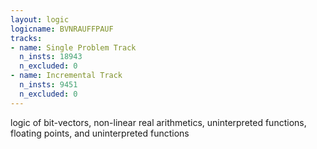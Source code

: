 ```yaml
---
layout: logic
logicname: BVNRAUFFPAUF
tracks:
- name: Single Problem Track
  n_insts: 18943
  n_excluded: 0
- name: Incremental Track
  n_insts: 9451
  n_excluded: 0
---
```

logic of bit-vectors, non-linear real arithmetics, uninterpreted functions, floating points, and uninterpreted functions